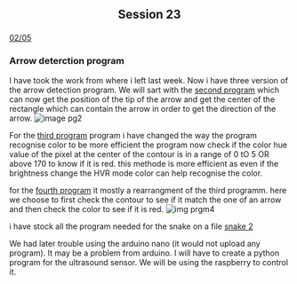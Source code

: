 ## <p align=center> Session 23
<ins>02/05</ins>


### Arrow deterction program
I have took the work from where i left last week.
Now i have three version of the arrow detection program. 
We will sart with the [second program](https://github.com/YOUSSNDR/PolySnake/blob/dbf0446f182a6393fc1b76dd6d8bf0762ccefc0e/programmes/Cam%C3%A9ra/image%20recognition%205%20(youss)/testarrowrec5.2.py) which can now get the position of the tip of the arrow and get the center of the rectangle which can contain the arrow in order to get the direction of the arrow.
![image pg2]()

For the [third program]() program i have changed the way the program recognise color to be more efficient the program now check if the color hue value of the pixel at the center of the contour is in a range of 0 tO 5 OR above 170 to know if it is red. this methode is more efficient as even if the brightness change the HVR mode color can help recognise the color.

for the [fourth program]() it mostly a rearrangment of the third programm.
here we choose to first check the contour to see if it match the one of an arrow and then check the color to see if it is red.
![img prgm4]()

i have stock all the program needed for the snake on a file [snake 2]()


We had later trouble using the arduino nano (it would not upload any program). It may be a problem from arduino.
I will have to create a python program for the ultrasound sensor. We will be using the raspberry to control it.